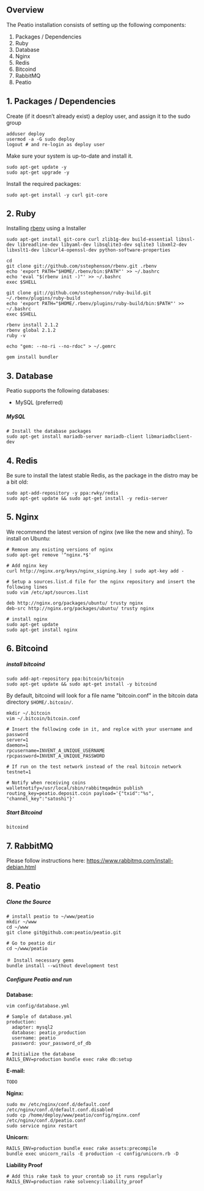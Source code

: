 Overview
--------

The Peatio installation consists of setting up the following components:

1. Packages / Dependencies
2. Ruby
3. Database
4. Nginx
5. Redis
6. Bitcoind
7. RabbitMQ
8. Peatio


## 1. Packages / Dependencies

Create (if it doesn’t already exist) a deploy user, and assign it to the sudo group

    adduser deploy
    usermod -a -G sudo deploy
    logout # and re-login as deploy user

Make sure your system is up-to-date and install it.

    sudo apt-get update -y
    sudo apt-get upgrade -y

Install the required packages:

    sudo apt-get install -y curl git-core


## 2. Ruby

Installing [rbenv](https://github.com/sstephenson/rbenv) using a Installer

    sudo apt-get install git-core curl zlib1g-dev build-essential libssl-dev libreadline-dev libyaml-dev libsqlite3-dev sqlite3 libxml2-dev libxslt1-dev libcurl4-openssl-dev python-software-properties

    cd
    git clone git://github.com/sstephenson/rbenv.git .rbenv
    echo 'export PATH="$HOME/.rbenv/bin:$PATH"' >> ~/.bashrc
    echo 'eval "$(rbenv init -)"' >> ~/.bashrc
    exec $SHELL

    git clone git://github.com/sstephenson/ruby-build.git ~/.rbenv/plugins/ruby-build
    echo 'export PATH="$HOME/.rbenv/plugins/ruby-build/bin:$PATH"' >> ~/.bashrc
    exec $SHELL

    rbenv install 2.1.2
    rbenv global 2.1.2
    ruby -v

    echo "gem: --no-ri --no-rdoc" > ~/.gemrc

    gem install bundler


## 3. Database

Peatio supports the following databases:

* MySQL (preferred)

##### MySQL

    # Install the database packages
    sudo apt-get install mariadb-server mariadb-client libmariadbclient-dev

## 4. Redis

Be sure to install the latest stable Redis, as the package in the distro may be a bit old:

    sudo apt-add-repository -y ppa:rwky/redis
    sudo apt-get update && sudo apt-get install -y redis-server


## 5. Nginx

We recommend the latest version of nginx (we like the new and shiny). To install on Ubuntu:

    # Remove any existing versions of nginx
    sudo apt-get remove '^nginx.*$'

    # Add nginx key
    curl http://nginx.org/keys/nginx_signing.key | sudo apt-key add -

    # Setup a sources.list.d file for the nginx repository and insert the following lines
    sudo vim /etc/apt/sources.list

    deb http://nginx.org/packages/ubuntu/ trusty nginx
    deb-src http://nginx.org/packages/ubuntu/ trusty nginx

    # install nginx
    sudo apt-get update
    sudo apt-get install nginx

## 6. Bitcoind

##### install bitcoind

    sudo add-apt-repository ppa:bitcoin/bitcoin
    sudo apt-get update && sudo apt-get install -y bitcoind

By default, bitcoind will look for a file name "bitcoin.conf" in the bitcoin data directory `$HOME/.bitcoin/`.

    mkdir ~/.bitcoin
    vim ~/.bitcoin/bitcoin.conf

    # Insert the following code in it, and replce with your username and password
    server=1
    daemon=1
    rpcusername=INVENT_A_UNIQUE_USERNAME
    rpcpassword=INVENT_A_UNIQUE_PASSWORD

    # If run on the test network instead of the real bitcoin network
    testnet=1

    # Notify when receiving coins
    walletnotify=/usr/local/sbin/rabbitmqadmin publish routing_key=peatio.deposit.coin payload='{"txid":"%s", "channel_key":"satoshi"}'

##### Start Bitcoind

    bitcoind

## 7. RabbitMQ

Please follow instructions here: https://www.rabbitmq.com/install-debian.html

## 8. Peatio

##### Clone the Source

    # install peatio to ~/www/peatio
    mkdir ~/www
    cd ~/www
    git clone git@github.com:peatio/peatio.git

    # Go to peatio dir
    cd ~/www/peatio

    ＃ Install necessary gems
    bundle install --without development test


##### Configure Peatio and run

**Database:**

    vim config/database.yml

    # Sample of database.yml
    production:
      adapter: mysql2
      database: peatio_production
      username: peatio
      password: your_password_of_db

    # Initialize the database
    RAILS_ENV=production bundle exec rake db:setup

**E-mail:**

    TODO

**Nginx:**

    sudo mv /etc/nginx/conf.d/default.conf /etc/nginx/conf.d/default.conf.disabled
    sudo cp /home/deploy/www/peatio/config/nginx.conf /etc/nginx/conf.d/peatio.conf
    sudo service nginx restart

**Unicorn:**

    RAILS_ENV=production bundle exec rake assets:precompile
    bundle exec unicorn_rails -E production -c config/unicorn.rb -D

**Liability Proof**

    # Add this rake task to your crontab so it runs regularly
    RAILS_ENV=production rake solvency:liability_proof

